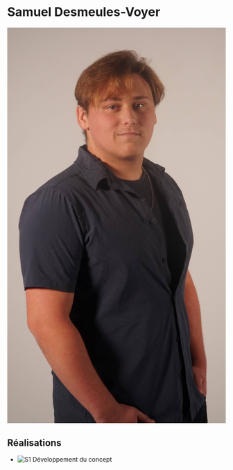 # Samuel Desmeules-Voyer 

![Samuel_Desmeules_Voyer](../img/desmeules-voyer_samuel-min.png)

 ## Réalisations

 <!-- Une image par semaine de la réalisation dont tu es le plus fier avec une légende -->

* ![S1 Développement du concept](https://fakeimg.pl/400x400?text=Concept)
